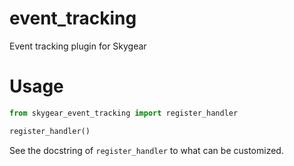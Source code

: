 # event_tracking

Event tracking plugin for Skygear

# Usage
```python
from skygear_event_tracking import register_handler

register_handler()
```

See the docstring of `register_handler` to what can be customized.
